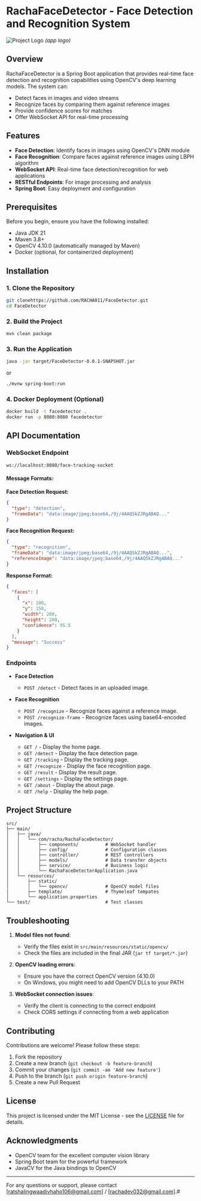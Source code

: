 # RachaFaceDetector - Face Detection and Recognition System

![Project Logo](https://rachafacedetector.onrender.com/images/image.png) *(app logo)*

## Overview

RachaFaceDetector is a Spring Boot application that provides real-time face detection and recognition capabilities using OpenCV's deep learning models. The system can:

- Detect faces in images and video streams
- Recognize faces by comparing them against reference images
- Provide confidence scores for matches
- Offer WebSocket API for real-time processing

## Features

- **Face Detection**: Identify faces in images using OpenCV's DNN module
- **Face Recognition**: Compare faces against reference images using LBPH algorithm
- **WebSocket API**: Real-time face detection/recognition for web applications
- **RESTful Endpoints**: For image processing and analysis
- **Spring Boot**: Easy deployment and configuration

## Prerequisites

Before you begin, ensure you have the following installed:

- Java JDK 21
- Maven 3.8+
- OpenCV 4.10.0 (automatically managed by Maven)
- Docker (optional, for containerized deployment)

## Installation

### 1. Clone the Repository

```bash
git clonehttps://github.com/RACHA011/FaceDetector.git
cd FaceDetector
```

### 2. Build the Project

```bash
mvn clean package
```

### 3. Run the Application

```bash
java -jar target/FaceDetector-0.0.1-SNAPSHOT.jar
```
or
```bash
./mvnw spring-boot:run
```

### 4. Docker Deployment (Optional)

```bash
docker build -t facedetector .
docker run -p 8080:8080 facedetector
```

## API Documentation

### WebSocket Endpoint

```
ws://localhost:8080/face-tracking-socket
```

#### Message Formats:

**Face Detection Request:**
```json
{
  "type": "detection",
  "frameData": "data:image/jpeg;base64,/9j/4AAQSkZJRgABAQ..."
}
```

**Face Recognition Request:**
```json
{
  "type": "recognition",
  "frameData": "data:image/jpeg;base64,/9j/4AAQSkZJRgABAQ...",
  "referenceImage": "data:image/jpeg;base64,/9j/4AAQSkZJRgABAQ..."
}
```

**Response Format:**
```json
{
  "faces": [
    {
      "x": 100,
      "y": 150,
      "width": 200,
      "height": 200,
      "confidence": 95.5
    }
  ],
  "message": "Success"
}
```

### Endpoints

- **Face Detection**
  - `POST /detect` - Detect faces in an uploaded image.

- **Face Recognition**
  - `POST /recognize` - Recognize faces against a reference image.
  - `POST /recognize-frame` - Recognize faces using base64-encoded images.

- **Navigation & UI**
  - `GET /` - Display the home page.
  - `GET /detect` - Display the face detection page.
  - `GET /tracking` - Display the tracking page.
  - `GET /recognize` - Display the face recognition page.
  - `GET /result` - Display the result page.
  - `GET /settings` - Display the settings page.
  - `GET /about` - Display the about page.
  - `GET /help` - Display the help page.

## Project Structure

```
src/
├── main/
│   ├── java/
│   │   └── com/racha/RachaFaceDetector/
│   │       ├── components/          # WebSocket handler
│   │       ├── config/              # Configuration classes
│   │       ├── controller/          # REST controllers
│   │       ├── models/              # Data transfer objects
│   │       ├── service/             # Business logic
│   │       └── RachaFaceDetectorApplication.java
│   └── resources/
│       ├── static/
│       │   └── opencv/              # OpenCV model files
|       ├── template/                # Thymeleaf tempates
│       └── application.properties
└── test/                            # Test classes
```

## Troubleshooting

1. **Model files not found**:
   - Verify the files exist in `src/main/resources/static/opencv/`
   - Check the files are included in the final JAR (`jar tf target/*.jar`)

2. **OpenCV loading errors**:
   - Ensure you have the correct OpenCV version (4.10.0)
   - On Windows, you might need to add OpenCV DLLs to your PATH

3. **WebSocket connection issues**:
   - Verify the client is connecting to the correct endpoint
   - Check CORS settings if connecting from a web application

## Contributing

Contributions are welcome! Please follow these steps:

1. Fork the repository
2. Create a new branch (`git checkout -b feature-branch`)
3. Commit your changes (`git commit -am 'Add new feature'`)
4. Push to the branch (`git push origin feature-branch`)
5. Create a new Pull Request

## License

This project is licensed under the MIT License - see the [LICENSE](LICENSE) file for details.

## Acknowledgments

- OpenCV team for the excellent computer vision library
- Spring Boot team for the powerful framework
- JavaCV for the Java bindings to OpenCV

---

For any questions or support, please contact [ratshalingwaadivhaho106@gmail.com] / [rachadev032@gmail.com].#
